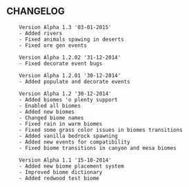 ## CHANGELOG ##
     
        Version Alpha 1.3 '03-01-2015'
        - Added rivers
        - Fixed animals spawing in deserts
        - Fixed ore gen events
           
        Version Alpha 1.2.02 '31-12-2014'
        - Fixed decorate event bugs
        
        Version Alpha 1.2.01 '30-12-2014'
        - Added populate and decorate events
        
        Version Alpha 1.2 '30-12-2014'
        - Added biomes 'o plenty support
        - Enabled all biomes
        - Added new biomes
        - Changed biome names
        - Fixed rain in warm biomes
        - Fixed some grass color issues in biomes transitions
        - Added vanilla bedrock spawning
        - Added new events for compatibility
        - Fixed biome transitions in canyon and mesa biomes
               
        Version Alpha 1.1 '15-10-2014'
        - Added new biome placement system
        - Improved biome dictionary
        - Added redwood test biome
        
